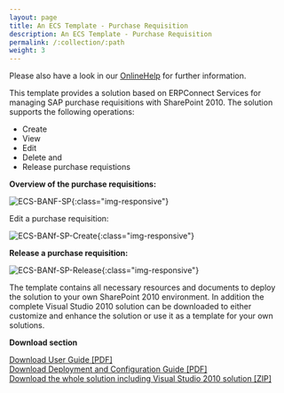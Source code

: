 ```yaml
---
layout: page
title: An ECS Template - Purchase Requisition
description: An ECS Template - Purchase Requisition
permalink: /:collection/:path
weight: 3
---
```


Please also have a look in our [OnlineHelp](https://help.theobald-software.com/en/) for further information.

This template provides a solution based on ERPConnect Services for managing SAP purchase requisitions with SharePoint 2010.
The solution supports the following operations:

- Create
- View
- Edit
- Delete and
- Release purchase requistions

**Overview of the purchase requisitions:**

![ECS-BANF-SP](/img/contents/ECS-BANF-SP.jpg){:class="img-responsive"}

Edit a purchase requisition:

![ECS-BANf-SP-Create](/img/contents/ECS-BANf-SP-Create.jpg){:class="img-responsive"}

**Release a purchase requisition:**

![ECS-BANf-SP-Release](/img/contents/ECS-BANf-SP-Release.jpg){:class="img-responsive"}

The template contains all necessary resources and documents to deploy the solution to your own SharePoint 2010 environment. 
In addition the complete Visual Studio 2010 solution can be downloaded to either customize and enhance the solution or use it as a template for your own solutions.

**Download section**

[Download User Guide [PDF]](https://cdn-files.theobald-software.com/help/ECS/PRM-User-Guide.pdf)<br>
[Download Deployment and Configuration Guide [PDF]](https://cdn-files.theobald-software.com/help/ECS/PRM-Deployment-and-Configuration-Guide.pdf)<br>
[Download the whole solution including Visual Studio 2010 solution [ZIP]](https://cdn-files.theobald-software.com/help/ECS/Theobald-ECS-Template-Purchase-Requisition.zip)   